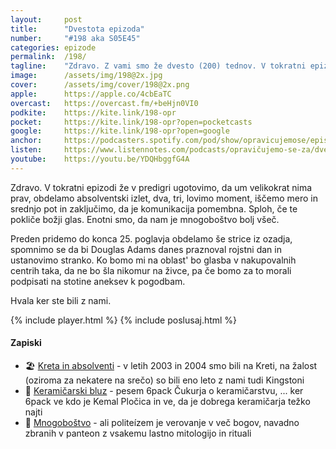 ```yaml
---
layout: 	post
title:  	"Dvestota epizoda"
number: 	"#198 aka S05E45"
categories:	epizode
permalink:	/198/
tagline: 	"Zdravo. Z vami smo že dvesto (200) tednov. V tokratni epizodi klasične teme (alkohol, srednja pot, bog, strici iz ozadja, rojstni dnevi, ...), vmes pa še ustanovimo stranko."
image:		/assets/img/198@2x.jpg
cover:		/assets/img/cover/198@2x.png
apple:		https://apple.co/4cbEaTC
overcast:	https://overcast.fm/+beHjn0VI0
podkite:	https://kite.link/198-opr
pocket:		https://kite.link/198-opr?open=pocketcasts
google:		https://kite.link/198-opr?open=google
anchor:		https://podcasters.spotify.com/pod/show/opravicujemose/episodes/Dvestota-epizoda-e2gt0qt
listen:		https://www.listennotes.com/podcasts/opravičujemo-se-za/dvestota-epizoda-01nYRsi8wUK/embed/
youtube:	https://youtu.be/YDQHbggfG4A
---
```



Zdravo. V tokratni epizodi že v predigri ugotovimo, da um velikokrat nima prav, obdelamo absolventski izlet, dva, tri, lovimo moment, iščemo mero in srednjo pot in zaključimo, da je komunikacija pomembna. Sploh, če te pokliče božji glas. Enotni smo, da nam je mnogoboštvo bolj všeč. 

Preden pridemo do konca 25. poglavja obdelamo še strice iz ozadja, spomnimo se da bi Douglas Adams danes praznoval rojstni dan in ustanovimo stranko. Ko bomo mi na oblast' bo glasba v nakupovalnih centrih taka, da ne bo šla nikomur na živce, pa če bomo za to morali podpisati na stotine aneksev k pogodbam.

Hvala ker ste bili z nami. 

{% include player.html %}
{% include poslusaj.html %}

<!--break-->

#### Zapiski

- 🏖️ [Kreta in absolventi](http://www.zvpl.com/glasba/novice/kingstoni-in-zvpl-na-kreti/) - v letih 2003 in 2004 smo bili na Kreti, na žalost (oziroma za nekatere na srečo) so bili eno leto z nami tudi Kingstoni 
- 🛁 [Keramičarski bluz](https://www.youtube.com/watch?v=9Hg1T1feAZE) - pesem 6pack Čukurja o keramičarstvu, ... ker 6pack ve kdo je Kemal Pločica in ve, da je dobrega keramičarja težko najti 
- 🙏 [Mnogoboštvo](https://sl.wikipedia.org/wiki/Politeizem) - ali politeízem je verovanje v več bogov, navadno zbranih v panteon z vsakemu lastno mitologijo in rituali 